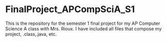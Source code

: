 # FinalProject_APCompSciA_S1
This is the repository for the semester 1 final project for my AP Computer Science A class with Mrs. Rioux. I have included all files that compose my project, .class,.java, etc.
